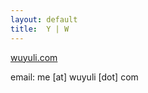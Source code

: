 ```yaml
---
layout: default
title:  Y | W 
---
```


[wuyuli.com](https://wuyuli.com/)

email: me [at] wuyuli [dot] com

